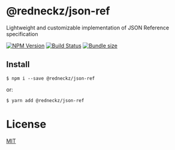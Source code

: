 # @redneckz/json-ref

Lightweight and customizable implementation of JSON Reference specification

[![NPM Version][npm-image]][npm-url]
[![Build Status][build-image]][build-url]
[![Bundle size][bundlephobia-image]][bundlephobia-url]

## Install

```shell
$ npm i --save @redneckz/json-ref
```

or:

```shell
$ yarn add @redneckz/json-ref
```

# License

[MIT](http://vjpr.mit-license.org)

[npm-image]: https://badge.fury.io/js/%40redneckz%2Fjson-ref.svg
[npm-url]: https://www.npmjs.com/package/%40redneckz%2Fjson-ref
[build-image]: https://github.com/redneckz/json-ref/actions/workflows/main.yml/badge.svg
[build-url]: https://github.com/redneckz/json-ref/actions/workflows/main.yml
[bundlephobia-image]: https://badgen.net/bundlephobia/min/@redneckz/json-ref
[bundlephobia-url]: https://bundlephobia.com/result?p=@redneckz/json-ref
